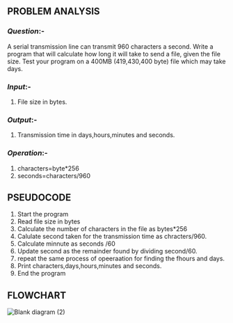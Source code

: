 ## **PROBLEM ANALYSIS**
### *Question*:-
A serial transmission line can transmit 960 characters a second. Write a program that will calculate how long
it will take to send a file, given the file size. Test your program on a 400MB (419,430,400 byte) file which may
take days.
### *Input*:-
1. File size in bytes.
### *Output*:-
1. Transmission time in days,hours,minutes and seconds.
### *Operation*:-
1.  characters=byte*256
2.  seconds=characters/960
 ## **PSEUDOCODE**
 1. Start the program
 2. Read file size in bytes
 3. Calculate the number of characters in the file as bytes*256
 4. Calulate second taken for the transmission time as chracters/960.
 5. Calculate minnute as seconds /60
 6. Update second as the remainder found by dividing second/60.
 7. repeat the same process of opeeraation for finding the fhours and days.
 8. Print characters,days,hours,minutes and seconds.
 9. End the program 
## **FLOWCHART**
![Blank diagram (2)](https://github.com/user-attachments/assets/9cf63c00-c7bb-4766-bbbf-d52b0768a8a5)
